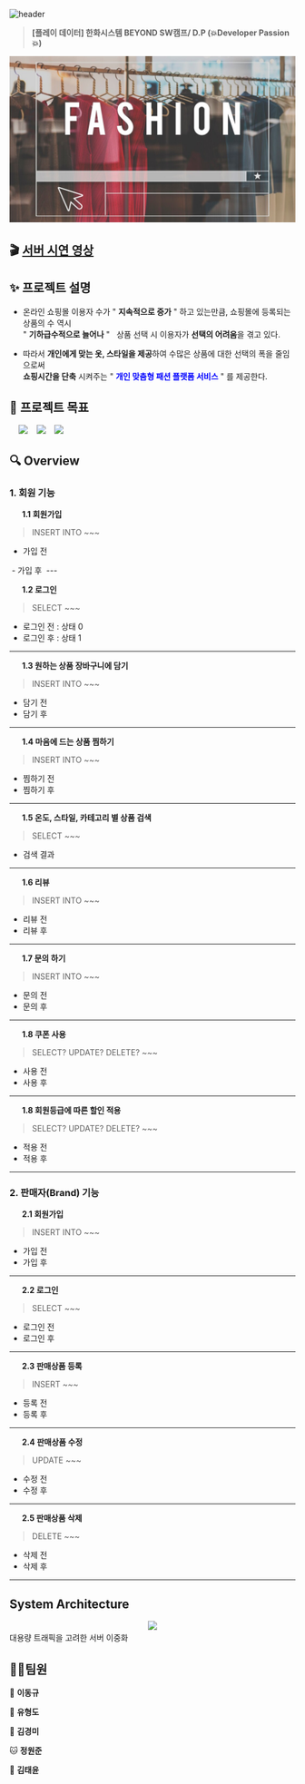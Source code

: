 ![header](https://capsule-render.vercel.app/api?type=Waving&color=F7BE81&height=250&section=header&text=👕LONUA👕&desc=All%20For%20Individual%20Customized%20Fashion&descSize=20&descAlign=50&descAlignY=70&fontSize=100&animation=fadeIn&fontColor=B404AE)
> **[플레이 데이터] 한화시스템 BEYOND SW캠프/ D.P (💥Developer Passion💥)**

<center>
    <img src="./img/fashion.jpg" />
</center>

## 🎬 [서버 시연 영상](https://youtu.be/oUENDKls7C4)   


## ✨ 프로젝트 설명

 - 온라인 쇼핑몰 이용자 수가 " **지속적으로 증가** " 하고 있는만큼, 쇼핑몰에 등록되는 상품의 수 역시  
   " **기하급수적으로 늘어나** " &nbsp;&nbsp;상품 선택 시 이용자가 **선택의 어려움**을 겪고 있다.
 
 
 - 따라서 **개인에게 맞는 옷, 스타일을 제공**하여 수많은 상품에 대한 선택의 폭을 줄임으로써  
   **쇼핑시간을 단축** 시켜주는 " **<span style="color:blue">개인 맞춤형 패션 플랫폼 서비스</span>** " 를 제공한다.
## 📌 프로젝트 목표
&nbsp;&nbsp;&nbsp;&nbsp;<img src="https://img.shields.io/badge/L i n u x-FCC624?style=flat&logo=linux&logoColor=black"></a>
&nbsp;&nbsp;&nbsp;<img src="https://img.shields.io/badge/MySQL InnoDB-4479A1?style=flat&logo=MySQL&logoColor=white"/></a>
&nbsp;&nbsp;&nbsp;<img src="https://img.shields.io/badge/CentOS   8-262577?style=flat&logo=centos&logoColor=white&color=purple"/></a></a>


## 🔍 Overview

### 1. 회원 기능
&nbsp;&nbsp;　**1.1 회원가입**
> INSERT INTO ~~~

- 가입 전
 <img src=""/>
- 가입 후
 <img src=""/>
---

&nbsp;&nbsp;　**1.2 로그인**  
> SELECT ~~~

- 로그인 전 : 상태 0
  <img src=""/>
- 로그인 후 : 상태 1
  <img src=""/>
---
&nbsp;&nbsp;　**1.3 원하는 상품 장바구니에 담기**
> INSERT INTO ~~~
- 담기 전 
  <img src=""/>
- 담기 후 
  <img src=""/>
---
&nbsp;&nbsp;　**1.4 마음에 드는 상품 찜하기**
> INSERT INTO ~~~
- 찜하기 전
  <img src=""/>
- 찜하기 후
  <img src=""/>
---
&nbsp;&nbsp;　**1.5 온도, 스타일, 카테고리 별 상품 검색**
> SELECT ~~~
- 검색 결과
  <img src=""/>
---
&nbsp;&nbsp;　**1.6 리뷰**
> INSERT INTO ~~~
- 리뷰 전
  <img src=""/>
- 리뷰 후
  <img src=""/>
---
&nbsp;&nbsp;　**1.7 문의 하기**
> INSERT INTO ~~~
- 문의 전
  <img src=""/>
- 문의 후
  <img src=""/>
---
&nbsp;&nbsp;　**1.8 쿠폰 사용**
> SELECT? UPDATE? DELETE? ~~~
- 사용 전
  <img src=""/>
- 사용 후
  <img src=""/>
---
&nbsp;&nbsp;　**1.8 회원등급에 따른 할인 적용**
> SELECT? UPDATE? DELETE? ~~~
- 적용 전
  <img src=""/>
- 적용 후
  <img src=""/>
---
### 2. 판매자(Brand) 기능
&nbsp;&nbsp;　**2.1 회원가입**
> INSERT INTO ~~~

- 가입 전
  <img src=""/>
- 가입 후
  <img src=""/>
---
&nbsp;&nbsp;　**2.2 로그인**
> SELECT  ~~~
- 로그인 전
  <img src=""/>
- 로그인 후
  <img src=""/>
---
&nbsp;&nbsp;　**2.3 판매상품 등록**
> INSERT  ~~~
- 등록 전
  <img src=""/>
- 등록 후
  <img src=""/>
---
&nbsp;&nbsp;　**2.4 판매상품 수정**
> UPDATE  ~~~
- 수정 전
  <img src=""/>
- 수정 후
  <img src=""/>
---
&nbsp;&nbsp;　**2.5 판매상품 삭제**
> DELETE  ~~~
- 삭제 전
  <img src=""/>
- 삭제 후
  <img src=""/>
---
## System Architecture

<center>
    <img src="./img/pic2.png" />
</center>
대용량 트래픽을 고려한 서버 이중화

<br>


## 🤼‍♂️팀원

🐯 **이동규**

🐶 **유형도**

🐺 **김경미**

🐱 **정원준**

🦁 **김태윤**
